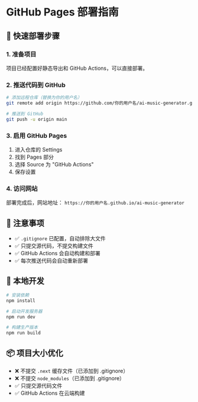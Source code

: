 # GitHub Pages 部署指南

## 🚀 快速部署步骤

### 1. 准备项目
项目已经配置好静态导出和 GitHub Actions，可以直接部署。

### 2. 推送代码到 GitHub

```bash
# 添加远程仓库（替换为你的用户名）
git remote add origin https://github.com/你的用户名/ai-music-generator.git

# 推送到 GitHub
git push -u origin main
```

### 3. 启用 GitHub Pages

1. 进入仓库的 Settings
2. 找到 Pages 部分
3. 选择 Source 为 "GitHub Actions"
4. 保存设置

### 4. 访问网站

部署完成后，网站地址：
`https://你的用户名.github.io/ai-music-generator`

## 📝 注意事项

- ✅ `.gitignore` 已配置，自动排除大文件
- ✅ 只提交源代码，不提交构建文件
- ✅ GitHub Actions 会自动构建和部署
- ✅ 每次推送代码会自动重新部署

## 🔧 本地开发

```bash
# 安装依赖
npm install

# 启动开发服务器
npm run dev

# 构建生产版本
npm run build
```

## 📦 项目大小优化

- ❌ 不提交 `.next` 缓存文件（已添加到 .gitignore）
- ❌ 不提交 `node_modules`（已添加到 .gitignore）
- ✅ 只提交源代码文件
- ✅ GitHub Actions 在云端构建



